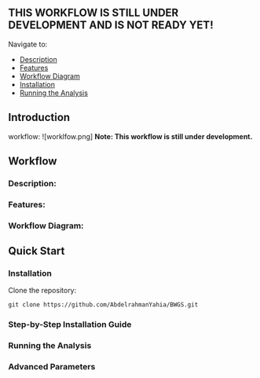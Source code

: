 ## THIS WORKFLOW IS STILL UNDER DEVELOPMENT AND IS NOT READY YET!
Navigate to:
- [Description](#Workflow)
- [Features](#Features)
- [Workflow Diagram](#Workflow-Diagram)
- [Installation](#Installation)
- [Running the Analysis](#Running-the-Analysis)

## Introduction
workflow:
![worklfow.png]
**Note: This workflow is still under development.**

## Workflow
### Description:

### Features:

### Workflow Diagram:

## Quick Start

### Installation

Clone the repository:
```
git clone https://github.com/AbdelrahmanYahia/BWGS.git
```

### Step-by-Step Installation Guide


### Running the Analysis


### Advanced Parameters

